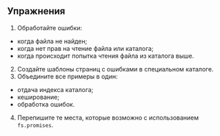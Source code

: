 ## Упражнения

1. Обработайте ошибки:
- когда файла не найден;
- когда нет прав на чтение файла или каталога;
- когда происходит попытка чтения файла из каталога выше.
2. Создайте шаблоны страниц с ошибками в специальном каталоге.
3. Объедините все примеры в один:
- отдача индекса каталога;
- кеширование;
- обработка ошибок.
4. Перепишите те места, которые возможно с использованием `fs.promises`.
